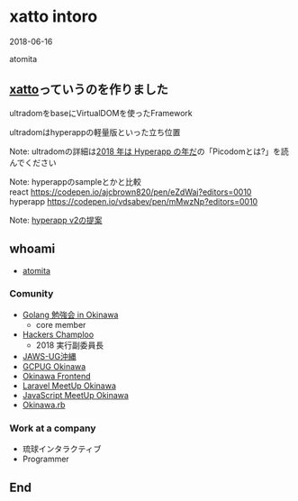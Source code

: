 # xatto intoro

2018-06-16

atomita



## [xatto](https://www.npmjs.com/package/xatto)っていうのを作りました



ultradomをbaseにVirtualDOMを使ったFramework

ultradomはhyperappの軽量版といった立ち位置


Note: ultradomの詳細は[2018 年は Hyperapp の年だ](https://qiita.com/JorgeBucaran/items/c48446babe0627e25ee6#%E9%9B%A3%E3%81%97%E3%81%8B%E3%81%A3%E3%81%9F%E3%81%A8%E3%81%93%E3%82%8D)の「Picodomとは?」を読んでください

Note: hyperappのsampleとかと比較  
react https://codepen.io/ajcbrown820/pen/eZdWaj?editors=0010  
hyperapp https://codepen.io/vdsabev/pen/mMwzNp?editors=0010

Note: [hyperapp v2の提案](https://github.com/hyperapp/hyperapp/issues/672)



## whoami

- [atomita](https://github.com/atomita)



### Comunity

- [Golang 勉強会 in Okinawa](https://okinawa-go.doorkeeper.jp/)
  - core member
- [Hackers Champloo](http://hackers-champloo.org/)
  - 2018 実行副委員長
- [JAWS-UG沖縄](https://jaws-ug-okinawa.doorkeeper.jp/)
- [GCPUG Okinawa](https://okipug.connpass.com/)
- [Okinawa Frontend](https://okinawa-frontend.doorkeeper.jp/)
- [Laravel MeetUp Okinawa](https://laravel-meetup-okinawa.connpass.com/)
- [JavaScript MeetUp Okinawa](https://javascript-meetup-okinawa.connpass.com/)
- [Okinawa.rb](http://ruby.okinawa/)



### Work at a company

- 琉球インタラクティブ
- Programmer



## End
